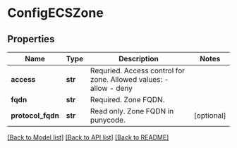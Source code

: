 # ConfigECSZone

## Properties
Name | Type | Description | Notes
------------ | ------------- | ------------- | -------------
**access** | **str** | Requried. Access control for zone. Allowed values: - allow - deny | 
**fqdn** | **str** | Required. Zone FQDN. | 
**protocol_fqdn** | **str** | Read only. Zone FQDN in punycode. | [optional] 

[[Back to Model list]](../README.md#documentation-for-models) [[Back to API list]](../README.md#documentation-for-api-endpoints) [[Back to README]](../README.md)


